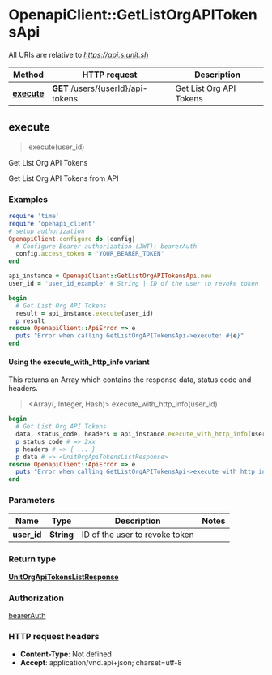 # OpenapiClient::GetListOrgAPITokensApi

All URIs are relative to *https://api.s.unit.sh*

| Method | HTTP request | Description |
| ------ | ------------ | ----------- |
| [**execute**](GetListOrgAPITokensApi.md#execute) | **GET** /users/{userId}/api-tokens | Get List Org API Tokens |


## execute

> <UnitOrgApiTokensListResponse> execute(user_id)

Get List Org API Tokens

Get List Org API Tokens from API 

### Examples

```ruby
require 'time'
require 'openapi_client'
# setup authorization
OpenapiClient.configure do |config|
  # Configure Bearer authorization (JWT): bearerAuth
  config.access_token = 'YOUR_BEARER_TOKEN'
end

api_instance = OpenapiClient::GetListOrgAPITokensApi.new
user_id = 'user_id_example' # String | ID of the user to revoke token

begin
  # Get List Org API Tokens
  result = api_instance.execute(user_id)
  p result
rescue OpenapiClient::ApiError => e
  puts "Error when calling GetListOrgAPITokensApi->execute: #{e}"
end
```

#### Using the execute_with_http_info variant

This returns an Array which contains the response data, status code and headers.

> <Array(<UnitOrgApiTokensListResponse>, Integer, Hash)> execute_with_http_info(user_id)

```ruby
begin
  # Get List Org API Tokens
  data, status_code, headers = api_instance.execute_with_http_info(user_id)
  p status_code # => 2xx
  p headers # => { ... }
  p data # => <UnitOrgApiTokensListResponse>
rescue OpenapiClient::ApiError => e
  puts "Error when calling GetListOrgAPITokensApi->execute_with_http_info: #{e}"
end
```

### Parameters

| Name | Type | Description | Notes |
| ---- | ---- | ----------- | ----- |
| **user_id** | **String** | ID of the user to revoke token |  |

### Return type

[**UnitOrgApiTokensListResponse**](UnitOrgApiTokensListResponse.md)

### Authorization

[bearerAuth](../README.md#bearerAuth)

### HTTP request headers

- **Content-Type**: Not defined
- **Accept**: application/vnd.api+json; charset=utf-8

